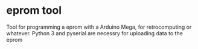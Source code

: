 # eprom tool
Tool for programming a eprom with a Arduino Mega, for retrocomputing or whatever.
Python 3 and pyserial are necessry for uploading data to the eprom
